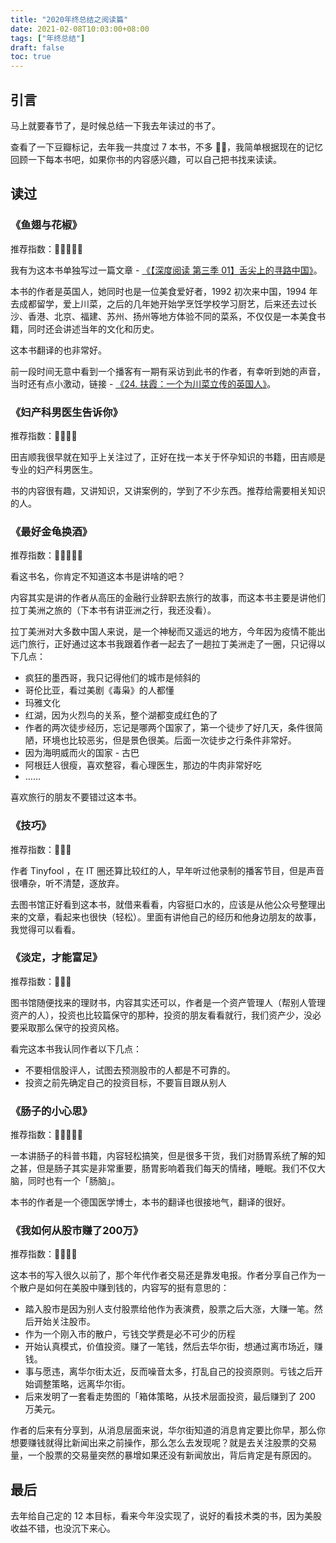```yaml
---
title: "2020年终总结之阅读篇"
date: 2021-02-08T10:03:00+08:00
tags: ["年终总结"] 
draft: false
toc: true
---
```


## 引言

马上就要春节了，是时候总结一下我去年读过的书了。

查看了一下豆瓣标记，去年我一共度过 7 本书，不多 🤦‍♂️，我简单根据现在的记忆回顾一下每本书吧，如果你书的内容感兴趣，可以自己把书找来读读。

<!--more-->

## 读过

### 《鱼翅与花椒》

推荐指数：🌟🌟🌟🌟🌟

我有为这本书单独写过一篇文章 - [《【深度阅读 第三季 01】舌尖上的寻路中国》](https://blog.forecho.com/readeep-s03e01.html)。

本书的作者是英国人，她同时也是一位美食爱好者，1992 初次来中国，1994 年去成都留学，爱上川菜，之后的几年她开始学烹饪学校学习厨艺，后来还去过长沙、香港、北京、福建、苏州、扬州等地方体验不同的菜系，不仅仅是一本美食书籍，同时还会讲述当年的文化和历史。

这本书翻译的也非常好。

前一段时间无意中看到一个播客有一期有采访到此书的作者，有幸听到她的声音，当时还有点小激动，链接 -  [《24. 扶霞：一个为川菜立传的英国人》](https://thinkagepodcast.fireside.fm/24)。

### 《妇产科男医生告诉你》

推荐指数：🌟🌟🌟🌟

田吉顺我很早就在知乎上关注过了，正好在找一本关于怀孕知识的书籍，田吉顺是专业的妇产科男医生。

书的内容很有趣，又讲知识，又讲案例的，学到了不少东西。推荐给需要相关知识的人。


### 《最好金龟换酒》

推荐指数：🌟🌟🌟🌟🌟

看这书名，你肯定不知道这本书是讲啥的吧？

内容其实是讲的作者从高压的金融行业辞职去旅行的故事，而这本书主要是讲他们拉丁美洲之旅的（下本书有讲亚洲之行，我还没看）。

拉丁美洲对大多数中国人来说，是一个神秘而又遥远的地方，今年因为疫情不能出远门旅行，正好通过这本书我跟着作者一起去了一趟拉丁美洲走了一圈，只记得以下几点：

- 疯狂的墨西哥，我只记得他们的城市是倾斜的
- 哥伦比亚，看过美剧《毒枭》的人都懂
- 玛雅文化
- 红湖，因为火烈鸟的关系，整个湖都变成红色的了
- 作者的两次徒步经历，忘记是哪两个国家了，第一个徒步了好几天，条件很简陋，环境也比较恶劣，但是景色很美。后面一次徒步之行条件非常好。
- 因为海明威而火的国家 - 古巴
- 阿根廷人很瘦，喜欢整容，看心理医生，那边的牛肉非常好吃
- ……

喜欢旅行的朋友不要错过这本书。


### 《技巧》

推荐指数：🌟🌟🌟

作者 Tinyfool ，在 IT 圈还算比较红的人，早年听过他录制的播客节目，但是声音很嘈杂，听不清楚，逐放弃。

去图书馆正好看到这本书，就借来看看，内容挺口水的，应该是从他公众号整理出来的文章，看起来也很快（轻松）。里面有讲他自己的经历和他身边朋友的故事，我觉得可以看看。

### 《淡定，才能富足》

推荐指数：🌟🌟🌟

图书馆随便找来的理财书，内容其实还可以，作者是一个资产管理人（帮别人管理资产的人），投资也比较篇保守的那种，投资的朋友看看就行，我们资产少，没必要采取那么保守的投资风格。

看完这本书我认同作者以下几点：

- 不要相信股评人，试图去预测股市的人都是不可靠的。
- 投资之前先确定自己的投资目标，不要盲目跟从别人

### 《肠子的小心思》

推荐指数：🌟🌟🌟🌟🌟

一本讲肠子的科普书籍，内容轻松搞笑，但是很多干货，我们对肠胃系统了解的知之甚，但是肠子其实是非常重要，肠胃影响着我们每天的情绪，睡眠。我们不仅大脑，同时也有一个「肠脑」。

本书的作者是一个德国医学博士，本书的翻译也很接地气，翻译的很好。

### 《我如何从股市赚了200万》

推荐指数：🌟🌟🌟🌟

这本书的写入很久以前了，那个年代作者交易还是靠发电报。作者分享自己作为一个散户是如何在美股中赚到钱的，内容写的挺有意思的：

- 踏入股市是因为别人支付股票给他作为表演费，股票之后大涨，大赚一笔。然后开始关注股市。
- 作为一个刚入市的散户，亏钱交学费是必不可少的历程
- 开始认真模式，价值投资。赚了一笔钱，然后去华尔街，想通过离市场近，赚钱。
- 事与愿违，离华尔街太近，反而噪音太多，打乱自己的投资原则。亏钱之后开始调整策略，远离华尔街。
- 后来发明了一套看走势图的「箱体策略，从技术层面投资，最后赚到了 200 万美元。

作者的后来有分享到，从消息层面来说，华尔街知道的消息肯定要比你早，那么你想要赚钱就得比新闻出来之前操作，那么怎么去发现呢？就是去关注股票的交易量，一个股票的交易量突然的暴增如果还没有新闻放出，背后肯定是有原因的。

## 最后

去年给自己定的 12 本目标，看来今年没实现了，说好的看技术类的书，因为美股收益不错，也没沉下来心。